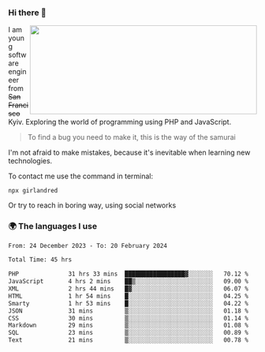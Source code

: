 ### Hi there 👋  

<img align='right' src="https://github-readme-stats.vercel.app/api?username=girlandred&count_private=true&show_icons=true&include_all_commits=true&hide_rank=true&hide_title=true&theme=buefy&card_width=300" width=460 height=180>


I am young software engineer from ~~San Francisco~~ Kyiv. Exploring the world of programming using PHP and JavaScript.


> To find a bug you need to make it, this is the way of the samurai



I'm not afraid to make mistakes, because it's inevitable when learning new technologies.

To contact me use the command in terminal:

```
npx girlandred
```

Or try to reach in boring way, using social networks


### 🌍 The languages I use

<!--START_SECTION:waka-->

```txt
From: 24 December 2023 - To: 20 February 2024

Total Time: 45 hrs

PHP              31 hrs 33 mins  █████████████████▓░░░░░░░   70.12 %
JavaScript       4 hrs 2 mins    ██▒░░░░░░░░░░░░░░░░░░░░░░   09.00 %
XML              2 hrs 44 mins   █▓░░░░░░░░░░░░░░░░░░░░░░░   06.07 %
HTML             1 hr 54 mins    █░░░░░░░░░░░░░░░░░░░░░░░░   04.25 %
Smarty           1 hr 53 mins    █░░░░░░░░░░░░░░░░░░░░░░░░   04.22 %
JSON             31 mins         ▒░░░░░░░░░░░░░░░░░░░░░░░░   01.18 %
CSS              30 mins         ▒░░░░░░░░░░░░░░░░░░░░░░░░   01.14 %
Markdown         29 mins         ▒░░░░░░░░░░░░░░░░░░░░░░░░   01.08 %
SQL              23 mins         ▒░░░░░░░░░░░░░░░░░░░░░░░░   00.89 %
Text             21 mins         ▒░░░░░░░░░░░░░░░░░░░░░░░░   00.78 %
```

<!--END_SECTION:waka-->

